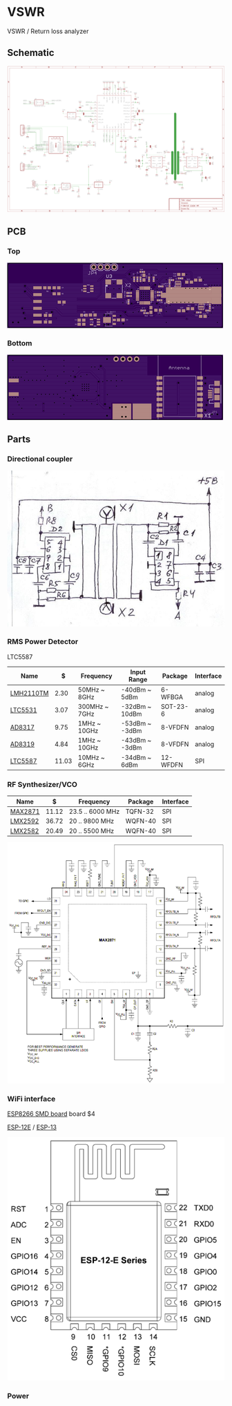 # VSWR
VSWR / Return loss analyzer

## Schematic

![schematic](eagle/vswr.png)

## PCB

### Top

![PCB Top](eagle/vswr_top.png)

### Bottom

![PCB Bottom](eagle/vswr_bot.png)

## Parts

### Directional coupler
![coupler](img/coupler.png)

### RMS Power Detector
LTC5587

Name                                             | $     | Frequency     | Input Range    | Package  | Interface
------------------------------------------------ | ----- | ------------- | -------------- | -------- | ---------
[LMH2110TM](http://www.digikey.com/short/tc024d) | 2.30  | 50MHz ~ 8GHz  | -40dBm ~ 5dBm  | 6-WFBGA  | analog
[LTC5531](http://www.digikey.com/short/tc02f4)   | 3.07  | 300MHz ~ 7GHz | -32dBm ~ 10dBm | SOT-23-6 | analog
[AD8317](http://www.digikey.com/short/t7rp3d)    | 9.75  | 1MHz ~ 10GHz  | -53dBm ~ -3dBm | 8-VFDFN  | analog
[AD8319](http://www.digikey.com/short/tc02hf)    | 4.84  | 1MHz ~ 10GHz  | -43dBm ~ -3dBm | 8-VFDFN  | analog
[LTC5587](http://www.digikey.com/short/tc02dt)   | 11.03 | 10MHz ~ 6GHz  | -34dBm ~ 6dBm  | 12-WFDFN | SPI

### RF Synthesizer/VCO

Name                                           | $     | Frequency        | Package | Interface
---------------------------------------------- | ----- | ---------------- | ------- | ---------
[MAX2871](http://www.digikey.com/short/t7rz2d) | 11.12 | 23.5 .. 6000 MHz | TQFN-32 | SPI
[LMX2592](http://www.digikey.com/short/3j1prr) | 36.72 | 20 .. 9800 MHz   | WQFN-40 | SPI
[LMX2582](http://www.digikey.com/short/3j1p25) | 20.49 | 20 .. 5500 MHz   | WQFN-40 | SPI

![max2871](img/max2871.png)

### WiFi interface
[ESP8266 SMD board](http://www.electrodragon.com/w/ESP8266_SMD_Board) board $4

[ESP-12E](http://www.electrodragon.com/product/esp-12e-esp8266-wifi-board/) / [ESP-13](http://www.electrodragon.com/product/esp-13-esp8266-wifi-board/)

![ESP-13](img/esp-12e.png)

### Power
